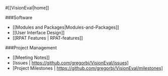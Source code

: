 #[[VisionEval|home]]

###Software
- [[Modules and Packages|Modules-and-Packages]]
- [[User Interface Design]]
- [[RPAT Features | RPAT-features]]

###Project Management
 - [[Meeting Notes]]
 - [Issues | https://github.com/gregorbj/VisionEval/issues]
 - [Project Milestones | https://github.com/gregorbj/VisionEval/milestones]